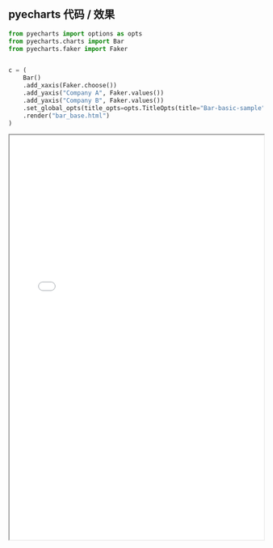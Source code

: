 ## pyecharts 代码 / 效果

```python
from pyecharts import options as opts
from pyecharts.charts import Bar
from pyecharts.faker import Faker


c = (
    Bar()
    .add_xaxis(Faker.choose())
    .add_yaxis("Company A", Faker.values())
    .add_yaxis("Company B", Faker.values())
    .set_global_opts(title_opts=opts.TitleOpts(title="Bar-basic-sample", subtitle="subtitle"))
    .render("bar_base.html")
)

```
<iframe width="100%" height="800px" src="Bar/bar_base.html"></iframe>
